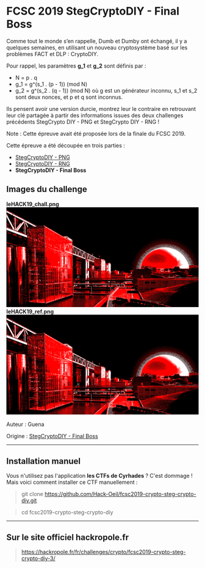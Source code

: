 # FCSC 2019 StegCryptoDIY - Final Boss

Comme tout le monde s’en rappelle, Dumb et Dumby ont échangé, il y a quelques semaines, en utilisant un nouveau cryptosystème basé sur les problèmes FACT et DLP : CryptoDIY.

Pour rappel, les paramètres **g_1** et **g_2** sont définis par :

- N = p . q
- g_1 = g^(s_1 . (p - 1)) (mod N)
- g_2 = g^(s_2 . (q - 1)) (mod N) où g est un générateur inconnu, s_1 et s_2 sont deux nonces, et p et q sont inconnus.

Ils pensent avoir une version durcie, montrez leur le contraire en retrouvant leur clé partagée à partir des informations issues des deux challenges précédents StegCrypto DIY - PNG et StegCrypto DIY - RNG !

Note : Cette épreuve avait été proposée lors de la finale du FCSC 2019.

Cette épreuve a été découpée en trois parties :

- [StegCryptoDIY - PNG](README_1_3.md)
- [StegCryptoDIY - RNG](README_2_3.md)
- **StegCryptoDIY - Final Boss**


## Images du challenge

**leHACK19_chall.png**
![leHACK19_chall.png](leHACK19_chall.png)
**leHACK19_ref.png**
![leHACK19_ref.png](leHACK19_ref.png)


Auteur : Guena

Origine : [StegCryptoDIY - Final Boss](https://hackropole.fr/fr/challenges/crypto/fcsc2019-crypto-steg-crypto-diy-3/)


-----------

## Installation manuel
Vous n'utilisez pas l'application **les CTFs de Cyrhades** ? C'est dommage !
Mais voici comment installer ce CTF manuellement :

> git clone https://github.com/Hack-Oeil/fcsc2019-crypto-steg-crypto-diy.git

> cd fcsc2019-crypto-steg-crypto-diy


-----------

## Sur le site officiel hackropole.fr
> https://hackropole.fr/fr/challenges/crypto/fcsc2019-crypto-steg-crypto-diy-3/